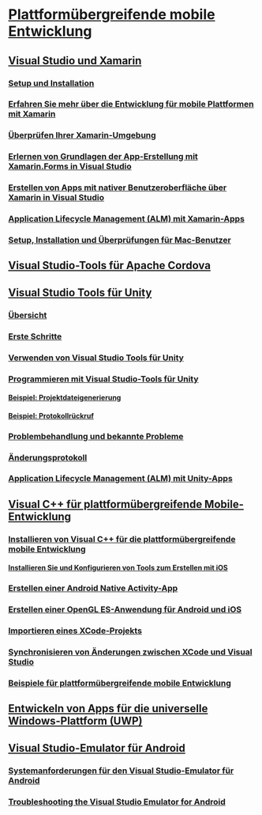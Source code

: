 # [Plattformübergreifende mobile Entwicklung](cross-platform-mobile-development-in-visual-studio.md)
## [Visual Studio und Xamarin](visual-studio-and-xamarin.md)
### [Setup und Installation](setup-and-install.md)
### [Erfahren Sie mehr über die Entwicklung für mobile Plattformen mit Xamarin](learn-about-mobile-development-with-xamarin.md)
### [Überprüfen Ihrer Xamarin-Umgebung](verify-your-xamarin-environment.md)
### [Erlernen von Grundlagen der App-Erstellung mit Xamarin.Forms in Visual Studio](learn-app-building-basics-with-xamarin-forms-in-visual-studio.md)
### [Erstellen von Apps mit nativer Benutzeroberfläche über Xamarin in Visual Studio](build-apps-with-native-ui-using-xamarin-in-visual-studio.md)
### [Application Lifecycle Management (ALM) mit Xamarin-Apps](application-lifecycle-management-alm-with-xamarin-apps.md)
### [Setup, Installation und Überprüfungen für Mac-Benutzer](setup-install-and-verifications-for-mac-users.md)
## [Visual Studio-Tools für Apache Cordova](visual-studio-tools-for-apache-cordova.md)
## [Visual Studio Tools für Unity](visual-studio-tools-for-unity.md)
### [Übersicht](overview-of-visual-studio-tools-for-unity.md)
### [Erste Schritte](getting-started-with-visual-studio-tools-for-unity.md)
### [Verwenden von Visual Studio Tools für Unity](using-visual-studio-tools-for-unity.md)
### [Programmieren mit Visual Studio-Tools für Unity](programming-visual-studio-tools-for-unity.md)
#### [Beispiel: Projektdateigenerierung](customize-project-files-created-by-vstu.md)
#### [Beispiel: Protokollrückruf](share-the-unity-log-callback-with-vstu.md)
### [Problembehandlung und bekannte Probleme](troubleshooting-and-known-issues-visual-studio-tools-for-unity.md)
### [Änderungsprotokoll](change-log-visual-studio-tools-for-unity.md)
### [Application Lifecycle Management (ALM) mit Unity-Apps](application-lifecycle-management-alm-with-unity-apps.md)
## [Visual C++ für plattformübergreifende Mobile-Entwicklung](visual-cpp-for-cross-platform-mobile-development.md)
### [Installieren von Visual C++ für die plattformübergreifende mobile Entwicklung](install-visual-cpp-for-cross-platform-mobile-development.md)
#### [Installieren Sie und Konfigurieren von Tools zum Erstellen mit iOS](install-and-configure-tools-to-build-using-ios.md)
### [Erstellen einer Android Native Activity-App](create-an-android-native-activity-app.md)
### [Erstellen einer OpenGL ES-Anwendung für Android und iOS](build-an-opengl-es-application-on-android-and-ios.md)
### [Importieren eines XCode-Projekts](import-an-xcode-project.md)
### [Synchronisieren von Änderungen zwischen XCode und Visual Studio](sync-changes-between-xcode-and-visual-studio.md)
### [Beispiele für plattformübergreifende mobile Entwicklung](cross-platform-mobile-development-examples.md)
## [Entwickeln von Apps für die universelle Windows-Plattform (UWP)](develop-apps-for-the-universal-windows-platform-uwp.md)
## [Visual Studio-Emulator für Android](visual-studio-emulator-for-android.md)
### [Systemanforderungen für den Visual Studio-Emulator für Android](system-requirements-for-the-visual-studio-emulator-for-android.md)
### [Troubleshooting the Visual Studio Emulator for Android](troubleshooting-the-visual-studio-emulator-for-android.md)
